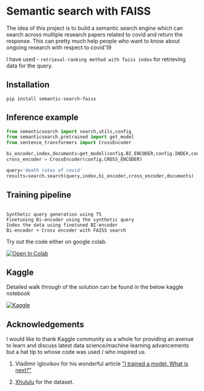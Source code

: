 # Semantic search with FAISS

The idea of this project is to build a semantic search engine which can search across multiple research papers related to covid and return the response. This can pretty much help people who want to know about ongoing research with respect to covid'19

I have used - `retrieval-ranking method with faiss index` for retrieving data for the query.


## Installation

`pip install semantic-search-faiss`


## Inference example

```python
from semanticsearch import search,utils,config
from semanticsearch.pretrained import get_model
from sentence_transformers import CrossEncoder

bi_encoder,index,documents=get_model(config.BI_ENCODER,config.INDEX,config.DATA)
cross_encoder = CrossEncoder(config.CROSS_ENCODER)

query='death rates of covid'
results=search.search(query,index,bi_encoder,cross_encoder,documents)

```

## Training pipeline

```

Synthetic query generation using T5
Finetuning Bi-encoder using the synthetic query
Index the data using finetuned BI-encoder
Bi-encoder + Cross encoder with FAISS search

```
Try out the code either on google colab.

[![Open In Colab](https://colab.research.google.com/assets/colab-badge.svg)](https://colab.research.google.com/drive/1f4fm6RD08Llc15kG7q-wCt7YQUi-aAn7?usp=sharing)


## Kaggle

Detailed walk through of the solution can be found in the below kaggle notebook

[![Kaggle](https://kaggle.com/static/images/open-in-kaggle.svg)](https://www.kaggle.com/nandhuelan/semantic-search)



## Acknowledgements

I would like to thank Kaggle community as a whole for providing an avenue to learn and discuss latest data science/machine learning advancements but a hat tip to whose code was used / who inspired us.

1. Vladimir Iglovikov for his wonderful article ["I trained a model. What is next?"](https://ternaus.blog/tutorial/2020/08/28/Trained-model-what-is-next.html)

2. [Xhululu](https://www.kaggle.com/xhlulu/cord-19-eda-parse-json-and-generate-clean-csv) for the dataset.
